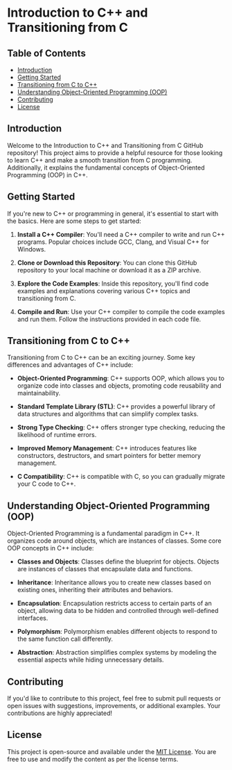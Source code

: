 # Introduction to C++ and Transitioning from C

## Table of Contents
- [Introduction](#introduction)
- [Getting Started](#getting-started)
- [Transitioning from C to C++](#transitioning-from-c-to-c)
- [Understanding Object-Oriented Programming (OOP)](#understanding-object-oriented-programming-oop)
- [Contributing](#contributing)
- [License](#license)

## Introduction
Welcome to the Introduction to C++ and Transitioning from C GitHub repository! This project aims to provide a helpful resource for those looking to learn C++ and make a smooth transition from C programming. Additionally, it explains the fundamental concepts of Object-Oriented Programming (OOP) in C++.

## Getting Started
If you're new to C++ or programming in general, it's essential to start with the basics. Here are some steps to get started:

1. **Install a C++ Compiler**: You'll need a C++ compiler to write and run C++ programs. Popular choices include GCC, Clang, and Visual C++ for Windows.

2. **Clone or Download this Repository**: You can clone this GitHub repository to your local machine or download it as a ZIP archive.

3. **Explore the Code Examples**: Inside this repository, you'll find code examples and explanations covering various C++ topics and transitioning from C.

4. **Compile and Run**: Use your C++ compiler to compile the code examples and run them. Follow the instructions provided in each code file.

## Transitioning from C to C++
Transitioning from C to C++ can be an exciting journey. Some key differences and advantages of C++ include:

- **Object-Oriented Programming**: C++ supports OOP, which allows you to organize code into classes and objects, promoting code reusability and maintainability.

- **Standard Template Library (STL)**: C++ provides a powerful library of data structures and algorithms that can simplify complex tasks.

- **Strong Type Checking**: C++ offers stronger type checking, reducing the likelihood of runtime errors.

- **Improved Memory Management**: C++ introduces features like constructors, destructors, and smart pointers for better memory management.

- **C Compatibility**: C++ is compatible with C, so you can gradually migrate your C code to C++.

## Understanding Object-Oriented Programming (OOP)
Object-Oriented Programming is a fundamental paradigm in C++. It organizes code around objects, which are instances of classes. Some core OOP concepts in C++ include:

- **Classes and Objects**: Classes define the blueprint for objects. Objects are instances of classes that encapsulate data and functions.

- **Inheritance**: Inheritance allows you to create new classes based on existing ones, inheriting their attributes and behaviors.

- **Encapsulation**: Encapsulation restricts access to certain parts of an object, allowing data to be hidden and controlled through well-defined interfaces.

- **Polymorphism**: Polymorphism enables different objects to respond to the same function call differently.

- **Abstraction**: Abstraction simplifies complex systems by modeling the essential aspects while hiding unnecessary details.

## Contributing
If you'd like to contribute to this project, feel free to submit pull requests or open issues with suggestions, improvements, or additional examples. Your contributions are highly appreciated!

## License
This project is open-source and available under the [MIT License](LICENSE). You are free to use and modify the content as per the license terms.
